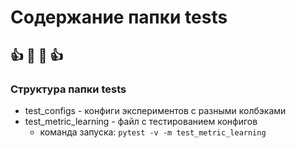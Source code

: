 # Содержание папки tests
:+1:    :metal: :metal:    :+1:
----

### Структура папки tests
- test_configs - конфиги экспериментов с разными колбэками
- test_metric_learning - файл с тестированием конфигов 
    - команда запуска: ```pytest -v -m test_metric_learning```